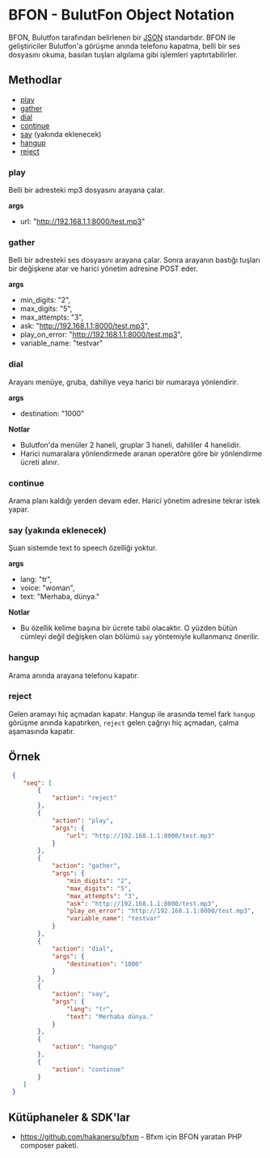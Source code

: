 # BFON - BulutFon Object Notation

BFON, Bulutfon tarafından belirlenen bir [JSON](http://www.json.org/) standartıdır. BFON ile geliştiriciler Bulutfon'a görüşme anında telefonu kapatma, belli bir ses dosyasını okuma, basılan tuşları algılama gibi işlemleri yaptırtabilirler.

## Methodlar

* [play](#play)
* [gather](#gather)
* [dial](#dial)
* [continue](#continue)
* [say](#say) (yakında eklenecek)
* [hangup](#hangup)
* [reject](#reject)



### play

Belli bir adresteki mp3 dosyasını arayana çalar.

**args**

* url: "http://192.168.1.1:8000/test.mp3"

### gather

Belli bir adresteki ses dosyasını arayana çalar. Sonra arayanın bastığı tuşları bir değişkene atar ve harici yönetim adresine POST eder. 

**args**

* min_digits: "2",
* max_digits: "5",
* max_attempts: "3",
* ask: "http://192.168.1.1:8000/test.mp3",
* play_on_error: "http://192.168.1.1:8000/test.mp3",
* variable_name: "testvar"

### dial

Arayanı menüye, gruba, dahiliye veya harici bir numaraya yönlendirir. 

**args**

* destination: "1000"

**Notlar**

* Bulutfon'da menüler 2 haneli, gruplar 3 haneli, dahililer 4 hanelidir.
* Harici numaralara yönlendirmede aranan operatöre göre bir yönlendirme ücreti alınır.

### continue

Arama planı kaldığı yerden devam eder. Harici yönetim adresine tekrar istek yapar.

### say (yakında eklenecek)

Şuan sistemde text to speech özelliği yoktur.

**args**

* lang: "tr",
* voice: "woman",
* text: "Merhaba, dünya."

**Notlar**

* Bu özellik kelime başına bir ücrete tabii olacaktır. O yüzden bütün cümleyi değil değişken olan bölümü `say` yöntemiyle kullanmanız önerilir.

### hangup

Arama anında arayana telefonu kapatır.

### reject

Gelen aramayı hiç açmadan kapatır. Hangup ile arasında temel fark `hangup` görüşme anında kapatırken, `reject` gelen çağrıyı hiç açmadan, çalma aşamasında kapatır.

## Örnek

```json
 {
    "seq": [
        {
            "action": "reject"
        },
        {
            "action": "play",
            "args": {
                "url": "http://192.168.1.1:8000/test.mp3"
            }
        },
        {
            "action": "gather",
            "args": {
                "min_digits": "2",
                "max_digits": "5",
                "max_attempts": "3",
                "ask": "http://192.168.1.1:8000/test.mp3",
                "play_on_error": "http://192.168.1.1:8000/test.mp3",
                "variable_name": "testvar"
            }
        },
        {
            "action": "dial",
            "args": {
                "destination": "1000"
            }
        },
        {
            "action": "say",
            "args": {
                "lang": "tr",
                "text": "Merhaba dünya."
            }
        },
        {
            "action": "hangup"
        },
        {
            "action": "continue"
        }
    ]
 }
```

## Kütüphaneler & SDK'lar

* https://github.com/hakanersu/bfxm - Bfxm için BFON yaratan PHP composer paketi.
